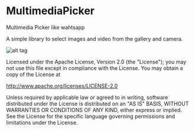 # MultimediaPicker
Multimedia Picker like wahtsapp

A simple library to select images and video from the gallery and camera.

![alt tag](http://i.imgur.com/AIcIYSJ.png)

Licensed under the Apache License, Version 2.0 (the "License"); you may not use this file except in compliance with the License. You may obtain a copy of the License at

http://www.apache.org/licenses/LICENSE-2.0

Unless required by applicable law or agreed to in writing, software distributed under the License is distributed on an "AS IS" BASIS, WITHOUT WARRANTIES OR CONDITIONS OF ANY KIND, either express or implied. See the License for the specific language governing permissions and limitations under the License.
